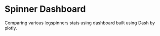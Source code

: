 # Spinner Dashboard 

Comparing various legspinners stats using dashboard built using Dash by plotly. 
